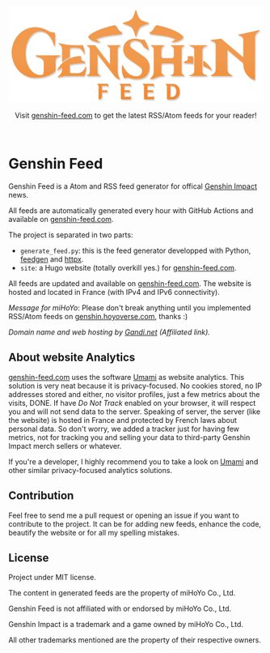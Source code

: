 <div align="center">
  <a href="https://genshin-feed.com">
    <img src="site/static/img/genshin-feed-logo.png">
  </a>
  <p>
    Visit <a href="https://genshin-feed.com">genshin-feed.com</a> to get the
    latest RSS/Atom feeds for your reader!
  </a>
</div>
<br>

# Genshin Feed

Genshin Feed is a Atom and RSS feed generator for offical
[Genshin Impact](https://genshin.hoyoverse.com) news.

All feeds are automatically generated every hour with GitHub Actions and available on
[genshin-feed.com](https://genshin-feed.com).

The project is separated in two parts:

- `generate_feed.py`: this is the feed generator developped with Python,
  [feedgen](https://github.com/lkiesow/python-feedgen) and [httpx](https://github.com/encode/httpx).
- `site`: a Hugo website (totally overkill yes.) for [genshin-feed.com](https://genshin-feed.com).

All feeds are updated and available on [genshin-feed.com](https://genshin-feed.com). The website is
hosted and located in France (with IPv4 and IPv6 connectivity).


_Message for miHoYo_: Please don't break anything until you implemented RSS/Atom feeds on
[genshin.hoyoverse.com](https://genshin.hoyoverse.com), thanks :)

_Domain name and web hosting by [Gandi.net](https://gandi.link/f/31b9edb5) (Affiliated link)._

## About website Analytics

[genshin-feed.com](https://genshin-feed.com) uses the software [Umami](https://umami.is) as website
analytics. This solution is very neat because it is privacy-focused. No cookies stored, no IP
addresses stored and either, no visitor profiles, just a few metrics about the visits, DONE. If
have _Do Not Track_ enabled on your browser, it will respect you and will not send data to the
server. Speaking of server, the server (like the website) is hosted in France and protected by
French laws about personal data. So don't worry, we added a tracker just for having few metrics,
not for tracking you and selling your data to third-party Genshin Impact merch sellers or whatever.

If you're a developer, I highly recommend you to take a look on [Umami](https://umami.is) and other
similar privacy-focused analytics solutions.

## Contribution

Feel free to send me a pull request or opening an issue if you want to contribute to the project.
It can be for adding new feeds, enhance the code, beautify the website or for all my spelling
mistakes.

## License

Project under MIT license.

The content in generated feeds are the property of miHoYo Co., Ltd.

Genshin Feed is not affiliated with or endorsed by miHoYo Co., Ltd.

Genshin Impact is a trademark and a game owned by miHoYo Co., Ltd.

All other trademarks mentioned are the property of their respective owners.
